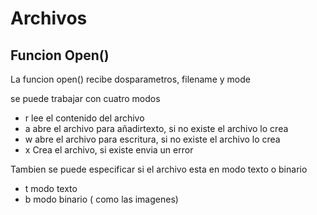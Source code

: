 # Archivos

## Funcion Open()

La funcion open() recibe dosparametros, filename y mode

se puede trabajar con cuatro modos

* r     lee el contenido del archivo 
* a     abre el archivo para añadirtexto, si no existe el archivo lo crea 
* w     abre el archivo para escritura, si no existe el archivo lo crea
* x     Crea el archivo, si existe envia un error

Tambien se puede especificar si el archivo esta en modo texto o binario
* t     modo texto
* b     modo binario ( como las imagenes)